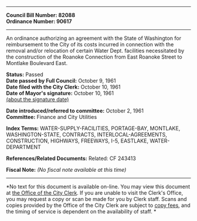 * * * * *  
  
**Council Bill Number: [](#h0)[](#h2)82088**   
**Ordinance Number: 90617**  
  
* * * * *  
  
An ordinance authorizing an agreement with the State of Washington for reimbursement to the City of its costs incurred in connection with the removal and/or relocation of certain Water Dept. facilities necessitated by the construction of the Roanoke Connection from East Roanoke Street to Montlake Boulevard East.  
  
**Status:** Passed   
**Date passed by Full Council:** October 9, 1961   
**Date filed with the City Clerk:** October 10, 1961   
**Date of Mayor's signature:** October 10, 1961   
[(about the signature date)](/~public/approvaldate.htm)   
  
  
**Date introduced/referred to committee:** October 2, 1961   
**Committee:** Finance and City Utilities   
  
**Index Terms:** WATER-SUPPLY-FACILITIES, PORTAGE-BAY, MONTLAKE, WASHINGTON-STATE, CONTRACTS, INTERLOCAL-AGREEMENTS, CONSTRUCTION, HIGHWAYS, FREEWAYS, I-5, EASTLAKE, WATER-DEPARTMENT  
  
**References/Related Documents:** Related: CF 243413  
  
**Fiscal Note:** *(No fiscal note available at this time)*  
  
* * * * *  
  
*No text for this document is available on-line. You may view this document at [the Office of the City Clerk](http://www.seattle.gov/leg/clerk/contactUs.htm). If you are unable to visit the Clerk's Office, you may request a copy or scan be made for you by Clerk staff. Scans and copies provided by the Office of the City Clerk are subject to [copy fees](http://clerk.seattle.gov/~public/clerkfees.htm), and the timing of service is dependent on the availability of staff. *  
  
  
